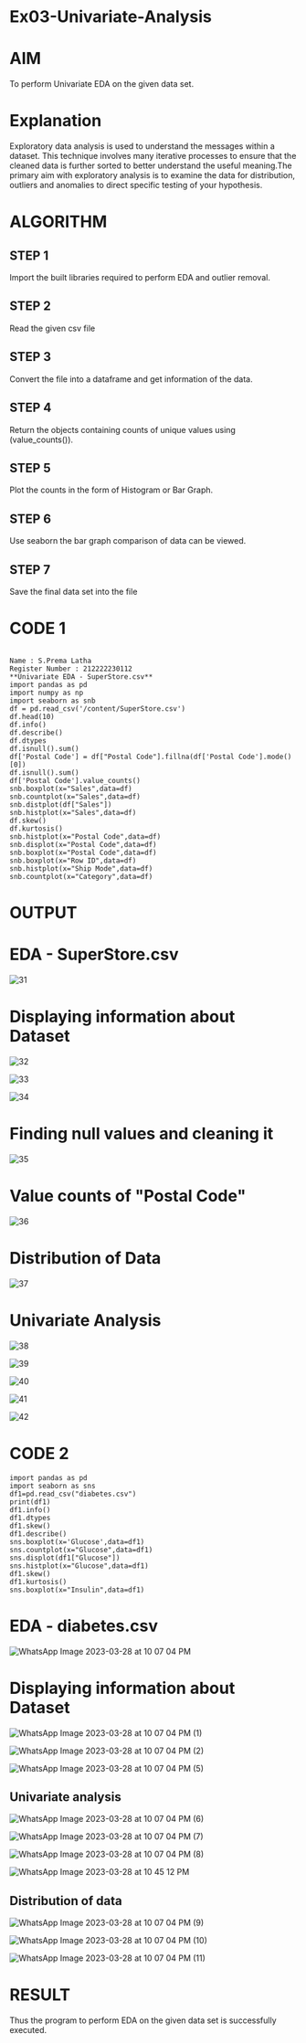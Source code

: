 # Ex03-Univariate-Analysis

# AIM
To perform Univariate EDA on the given data set.

# Explanation
Exploratory data analysis is used to understand the messages within a dataset. This technique involves many iterative processes to ensure that the cleaned data is further sorted to better understand the useful meaning.The primary aim with exploratory analysis is to examine the data for distribution, outliers and anomalies to direct specific testing of your hypothesis.

# ALGORITHM

## STEP 1
Import the built libraries required to perform EDA and outlier removal.

## STEP 2
Read the given csv file

## STEP 3
Convert the file into a dataframe and get information of the data.

## STEP 4
Return the objects containing counts of unique values using (value_counts()).

## STEP 5
Plot the counts in the form of Histogram or Bar Graph.

## STEP 6
Use seaborn the bar graph comparison of data can be viewed.

## STEP 7
Save the final data set into the file

# CODE 1
```

Name : S.Prema Latha
Register Number : 212222230112
**Univariate EDA - SuperStore.csv**
import pandas as pd
import numpy as np
import seaborn as snb
df = pd.read_csv('/content/SuperStore.csv')
df.head(10)
df.info()
df.describe()
df.dtypes
df.isnull().sum()
df['Postal Code'] = df["Postal Code"].fillna(df['Postal Code'].mode()[0])
df.isnull().sum()
df['Postal Code'].value_counts()
snb.boxplot(x="Sales",data=df)
snb.countplot(x="Sales",data=df)
snb.distplot(df["Sales"])
snb.histplot(x="Sales",data=df)
df.skew()
df.kurtosis()
snb.histplot(x="Postal Code",data=df)
snb.displot(x="Postal Code",data=df)
snb.boxplot(x="Postal Code",data=df)
snb.boxplot(x="Row ID",data=df)
snb.histplot(x="Ship Mode",data=df)
snb.countplot(x="Category",data=df)

```

# OUTPUT

# EDA - SuperStore.csv

![31](https://user-images.githubusercontent.com/120620842/228266559-c5ee7866-5a27-47eb-876d-ec2456fb941d.png)

# Displaying information about Dataset

![32](https://user-images.githubusercontent.com/120620842/228266646-b6ddcdbb-a235-41d9-8dc7-1397f2106963.png)

![33](https://user-images.githubusercontent.com/120620842/228266830-003e4d11-dc2c-468a-90e6-d014897649d0.png)

![34](https://user-images.githubusercontent.com/120620842/228266920-57ed130b-9696-4752-8112-b55377f843cc.png)

# Finding null values and cleaning it

![35](https://user-images.githubusercontent.com/120620842/228267110-21e89b81-c4b4-4352-90b3-528ee177ee36.png)

# Value counts of "Postal Code"

![36](https://user-images.githubusercontent.com/120620842/228267334-691608a2-305d-40dc-8ec2-9ef7494d05af.png)

# Distribution of Data

![37](https://user-images.githubusercontent.com/120620842/228267490-07d07778-520b-408a-8c4c-308ba2cc1873.png)

# Univariate Analysis

![38](https://user-images.githubusercontent.com/120620842/228267753-4202b9aa-5192-4402-a2f9-fb7c8b8ef812.png)

![39](https://user-images.githubusercontent.com/120620842/228267856-96eccc3f-728f-440c-83cd-b90652853948.png)

![40](https://user-images.githubusercontent.com/120620842/228267965-e07cd661-a42c-4408-a728-a9e6f6e542c7.png)

![41](https://user-images.githubusercontent.com/120620842/228268601-566ea5f5-fe07-4691-9182-696e4e48d979.png)

![42](https://user-images.githubusercontent.com/120620842/228268656-4d2f127a-e8ba-4dc0-a7e7-c233576e3617.png)

# CODE 2

```
import pandas as pd
import seaborn as sns
df1=pd.read_csv("diabetes.csv")
print(df1)
df1.info()
df1.dtypes
df1.skew()
df1.describe()
sns.boxplot(x='Glucose',data=df1)
sns.countplot(x="Glucose",data=df1)
sns.displot(df1["Glucose"]) 
sns.histplot(x="Glucose",data=df1)
df1.skew()
df1.kurtosis()
sns.boxplot(x="Insulin",data=df1)
```
# EDA - diabetes.csv

![WhatsApp Image 2023-03-28 at 10 07 04 PM](https://user-images.githubusercontent.com/120620842/228314134-19535e94-c39d-4d15-b2fe-b357273fb9a4.jpeg)

# Displaying information about Dataset

![WhatsApp Image 2023-03-28 at 10 07 04 PM (1)](https://user-images.githubusercontent.com/120620842/228314504-1780e4d4-a19f-49b4-8ed8-9fef1d60f681.jpeg)

![WhatsApp Image 2023-03-28 at 10 07 04 PM (2)](https://user-images.githubusercontent.com/120620842/228315268-7fc67009-3b43-4d2b-bbb1-967f5ad4fb60.jpeg)

![WhatsApp Image 2023-03-28 at 10 07 04 PM (5)](https://user-images.githubusercontent.com/120620842/228316400-51e096fb-6a3e-4efa-b73a-2f7d3121b2d3.jpeg)

## Univariate analysis

![WhatsApp Image 2023-03-28 at 10 07 04 PM (6)](https://user-images.githubusercontent.com/120620842/228316621-442cd182-b6cc-4763-8443-af3de270a8a6.jpeg)

![WhatsApp Image 2023-03-28 at 10 07 04 PM (7)](https://user-images.githubusercontent.com/120620842/228316784-83efbfb2-497b-49f7-b96a-49e150dbad83.jpeg)

![WhatsApp Image 2023-03-28 at 10 07 04 PM (8)](https://user-images.githubusercontent.com/120620842/228317002-0cc9c2d6-04b1-4772-81f3-aa94516ef83c.jpeg)

![WhatsApp Image 2023-03-28 at 10 45 12 PM](https://user-images.githubusercontent.com/120620842/228318019-83e3cf21-edf2-4833-b6cb-19d3e3d36dd7.jpeg)

## Distribution of data

![WhatsApp Image 2023-03-28 at 10 07 04 PM (9)](https://user-images.githubusercontent.com/120620842/228317642-ec99a504-31e0-482a-a023-b5e9e698b2d4.jpeg)

![WhatsApp Image 2023-03-28 at 10 07 04 PM (10)](https://user-images.githubusercontent.com/120620842/228317786-96a18279-e431-4de0-9d94-fe28011ea003.jpeg)

![WhatsApp Image 2023-03-28 at 10 07 04 PM (11)](https://user-images.githubusercontent.com/120620842/228317874-31237d6f-66d3-4afa-956a-8abab05c93be.jpeg)

# RESULT
Thus the program to perform EDA on the given data set is successfully executed.
